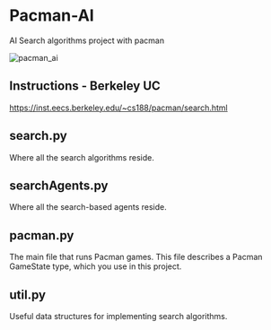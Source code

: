 # Pacman-AI
AI Search algorithms project with pacman 

![pacman_ai](https://filmdaily.co/wp-content/uploads/2020/04/google-gaming-2-Pac-Man.jpg)

## Instructions - Berkeley UC
https://inst.eecs.berkeley.edu/~cs188/pacman/search.html

## search.py
Where all the search algorithms reside.

## searchAgents.py
Where all the search-based agents reside.

## pacman.py
The main file that runs Pacman games. This file describes a Pacman GameState type, which you use in this project.

## util.py
Useful data structures for implementing search algorithms.
